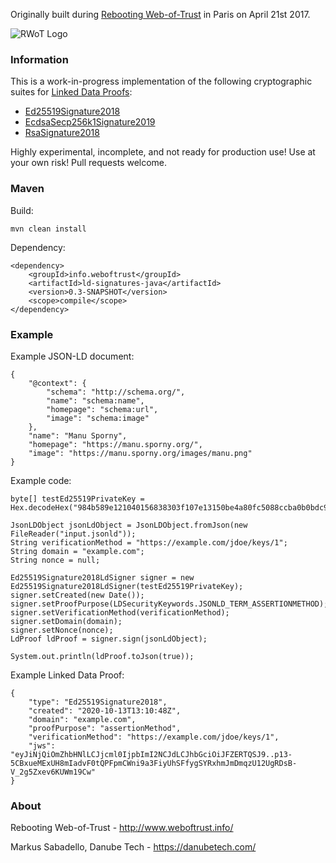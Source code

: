 Originally built during [Rebooting Web-of-Trust](http://www.weboftrust.info/) in Paris on April 21st 2017.

![RWoT Logo](https://github.com/WebOfTrustInfo/ld-signatures-java/blob/master/wot-logo.png?raw=true)

### Information

This is a work-in-progress implementation of the following cryptographic suites for [Linked Data Proofs](https://w3c-ccg.github.io/ld-proofs/):

 - [Ed25519Signature2018](https://w3c-ccg.github.io/lds-ed25519-2018/)
 - [EcdsaSecp256k1Signature2019](https://w3c-dvcg.github.io/lds-ecdsa-secp256k1-2019/)
 - [RsaSignature2018](https://w3c-ccg.github.io/lds-rsa2018/)

Highly experimental, incomplete, and not ready for production use! Use at your own risk! Pull requests welcome.

### Maven

Build:

	mvn clean install

Dependency:

	<dependency>
		<groupId>info.weboftrust</groupId>
		<artifactId>ld-signatures-java</artifactId>
		<version>0.3-SNAPSHOT</version>
		<scope>compile</scope>
	</dependency>

### Example

Example JSON-LD document:

	{
		"@context": {
			"schema": "http://schema.org/",
			"name": "schema:name",
			"homepage": "schema:url",
			"image": "schema:image"
		},
		"name": "Manu Sporny",
		"homepage": "https://manu.sporny.org/",
		"image": "https://manu.sporny.org/images/manu.png"
	}

Example code:

    byte[] testEd25519PrivateKey = Hex.decodeHex("984b589e121040156838303f107e13150be4a80fc5088ccba0b0bdc9b1d89090de8777a28f8da1a74e7a13090ed974d879bf692d001cddee16e4cc9f84b60580".toCharArray());

    JsonLDObject jsonLdObject = JsonLDObject.fromJson(new FileReader("input.jsonld"));
    String verificationMethod = "https://example.com/jdoe/keys/1";
    String domain = "example.com";
    String nonce = null;

    Ed25519Signature2018LdSigner signer = new Ed25519Signature2018LdSigner(testEd25519PrivateKey);
    signer.setCreated(new Date());
    signer.setProofPurpose(LDSecurityKeywords.JSONLD_TERM_ASSERTIONMETHOD);
    signer.setVerificationMethod(verificationMethod);
    signer.setDomain(domain);
    signer.setNonce(nonce);
    LdProof ldProof = signer.sign(jsonLdObject);

    System.out.println(ldProof.toJson(true));

Example Linked Data Proof:

	{
        "type": "Ed25519Signature2018",
        "created": "2020-10-13T13:10:48Z",
        "domain": "example.com",
        "proofPurpose": "assertionMethod",
        "verificationMethod": "https://example.com/jdoe/keys/1",
        "jws": "eyJiNjQiOmZhbHNlLCJjcml0IjpbImI2NCJdLCJhbGciOiJFZERTQSJ9..p13-5CBxueMExUH8mIadvF0tQPFpmCWni9a3FiyUhSFfygSYRxhmJmDmqzU12UgRDsB-V_2g5Zxev6KUWm19Cw"
    }

### About

Rebooting Web-of-Trust - http://www.weboftrust.info/

Markus Sabadello, Danube Tech - https://danubetech.com/
